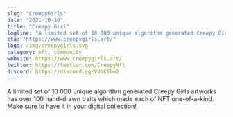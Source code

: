```yaml
---
slug: "CreepyGirls"
date: "2021-10-10"
title: "Creepy Girl"
logline: "A limited set of 10 000 unique algorithm generated Creepy Girls artworks has over 100 hand-drawn traits which made each of NFT one-of-a-kind. Make sure to have it in your digital collection!"
cta: "https://www.creepygirls.art/"
logo: /img/creepygirls.svg
category: nft, community
website: https://www.creepygirls.art/
twitter: https://twitter.com/CreepyNft
discord: https://discord.gg/Vdbk5bw2
---
```


A limited set of 10 000 unique algorithm generated Creepy Girls artworks has over 100 hand-drawn traits which made each of NFT one-of-a-kind. Make sure to have it in your digital collection!
